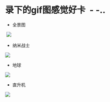 # 录下的gif图感觉好卡  - -..
* 全景图
<div>
  <image src="https://github.com/GitHub-bigT/openGL-study/blob/master/opengl-assimp/opengl-assimp/images/complete-panorama.gif" />
</div>

* 纳米战士
<div>
  <image src="https://github.com/GitHub-bigT/openGL-study/blob/master/opengl-assimp/opengl-assimp/images/nanosuit-1.gif" />
</div>

* 地球
<div>
  <image src="https://github.com/GitHub-bigT/openGL-study/blob/master/opengl-assimp/opengl-assimp/images/earth.gif" />
</div>

* 直升机
<div>
  <image src="https://github.com/GitHub-bigT/openGL-study/blob/master/opengl-assimp/opengl-assimp/images/fly.png" />
</div>
